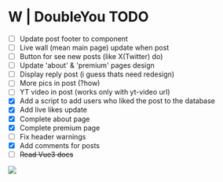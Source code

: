 # W | DoubleYou TODO
- [ ] Update post footer to component
- [ ] Live wall (mean main page) update when post 
- [ ] Button for see new posts (like X(Twitter) do)
- [ ] Update 'about' & 'premium' pages design 
- [ ] Display reply post (i guess thats need redesign)
- [ ] More pics in post (?how)
- [ ] YT video in post (works only with yt-video url)
- [x] Add a script to add users who liked the post to the database
- [x] Add live likes update
- [x] Complete about page
- [x] Complete premium page
- [ ] Fix header warnings
- [x] Add comments for posts
- [ ] ~~Read Vue3 docs~~

![](https://i.ibb.co/NVfpHCY/ch9pe0fru0ec1-Custom.png)
